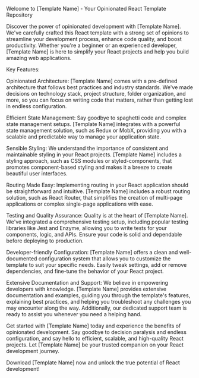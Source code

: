 Welcome to [Template Name] - Your Opinionated React Template Repository

Discover the power of opinionated development with [Template Name]. We've carefully crafted this React template with a strong set of opinions to streamline your development process, enhance code quality, and boost productivity. Whether you're a beginner or an experienced developer, [Template Name] is here to simplify your React projects and help you build amazing web applications.

Key Features:

Opinionated Architecture: [Template Name] comes with a pre-defined architecture that follows best practices and industry standards. We've made decisions on technology stack, project structure, folder organization, and more, so you can focus on writing code that matters, rather than getting lost in endless configuration.

Efficient State Management: Say goodbye to spaghetti code and complex state management setups. [Template Name] integrates with a powerful state management solution, such as Redux or MobX, providing you with a scalable and predictable way to manage your application state.

Sensible Styling: We understand the importance of consistent and maintainable styling in your React projects. [Template Name] includes a styling approach, such as CSS modules or styled-components, that promotes component-based styling and makes it a breeze to create beautiful user interfaces.

Routing Made Easy: Implementing routing in your React application should be straightforward and intuitive. [Template Name] includes a robust routing solution, such as React Router, that simplifies the creation of multi-page applications or complex single-page applications with ease.

Testing and Quality Assurance: Quality is at the heart of [Template Name]. We've integrated a comprehensive testing setup, including popular testing libraries like Jest and Enzyme, allowing you to write tests for your components, logic, and APIs. Ensure your code is solid and dependable before deploying to production.

Developer-friendly Configuration: [Template Name] offers a clean and well-documented configuration system that allows you to customize the template to suit your specific needs. Easily tweak settings, add or remove dependencies, and fine-tune the behavior of your React project.

Extensive Documentation and Support: We believe in empowering developers with knowledge. [Template Name] provides extensive documentation and examples, guiding you through the template's features, explaining best practices, and helping you troubleshoot any challenges you may encounter along the way. Additionally, our dedicated support team is ready to assist you whenever you need a helping hand.

Get started with [Template Name] today and experience the benefits of opinionated development. Say goodbye to decision paralysis and endless configuration, and say hello to efficient, scalable, and high-quality React projects. Let [Template Name] be your trusted companion on your React development journey.

Download [Template Name] now and unlock the true potential of React development!

